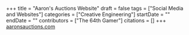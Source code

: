 +++
title = "Aaron's Auctions Website"
draft = false
tags = ["Social Media and Websites"]
categories = ["Creative Engineering"]
startDate = ""
endDate = ""
contributors = ["The 64th Gamer"]
citations = []
+++
[aaronsauctions.com](https://www.aaronsauctions.com/)
